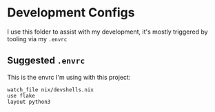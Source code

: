 # Development Configs

I use this folder to assist with my development, it's mostly triggered by tooling via my `.envrc`

## Suggested `.envrc`

This is the envrc I'm using with this project:

```
watch_file nix/devshells.nix
use flake
layout python3
```
